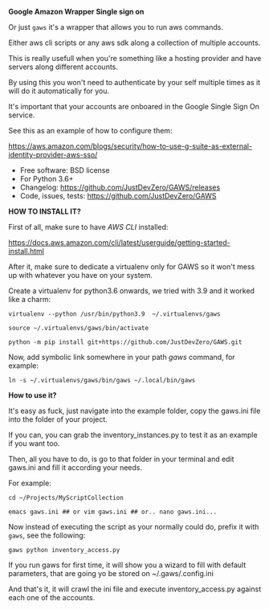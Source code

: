 **Google Amazon Wrapper Single sign on**

Or just `gaws` it's a wrapper that allows you to run aws commands.

Either aws cli scripts or any aws sdk along a collection of multiple accounts.

This is really usefull when you're something like a hosting provider and have servers along different accounts.

By using this you won't need to authenticate by your self multiple times as it will do it automatically for you.

It's important that your accounts are onboared in the Google Single Sign On service.

See this as an example of how to configure them:

https://aws.amazon.com/blogs/security/how-to-use-g-suite-as-external-identity-provider-aws-sso/



* Free software: BSD license
* For Python 3.6+
* Changelog: https://github.com/JustDevZero/GAWS/releases
* Code, issues, tests: https://github.com/JustDevZero/GAWS


**HOW TO INSTALL IT?**

First of all, make sure to have *AWS CLI* installed:

https://docs.aws.amazon.com/cli/latest/userguide/getting-started-install.html


After it, make sure to dedicate a virtualenv only for GAWS so it won't mess up with whatever you have on your system.


Create a virtualenv for python3.6 onwards, we tried with 3.9 and it worked like a charm:

```virtualenv --python /usr/bin/python3.9  ~/.virtualenvs/gaws```

```source ~/.virtualenvs/gaws/bin/activate```

```python -m pip install git+https://github.com/JustDevZero/GAWS.git```

Now, add symbolic link somewhere in your path *gaws* command, for example:

```ln -s ~/.virtualenvs/gaws/bin/gaws ~/.local/bin/gaws```


**How to use it?**

It's easy as fuck, just navigate into the example folder, copy the gaws.ini file into the folder of your project.

If you can, you can grab the inventory_instances.py to test it as an example if you want too.

Then, all you have to do, is go to that folder in your terminal and edit gaws.ini and fill it according your needs.

For example:

```cd ~/Projects/MyScriptCollection```

```emacs gaws.ini ## or vim gaws.ini ## or.. nano gaws.ini...```

 Now instead of executing the script as your normally could do, prefix it with `gaws`, see the following:

```gaws python inventory_access.py```

If you run gaws for first time, it will show you a wizard to fill with default parameters, that are going yo be stored on ~/.gaws/.config.ini

And that's it, it will crawl the ini file and execute inventory_access.py against each one of the accounts.

